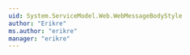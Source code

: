 ```yaml
---
uid: System.ServiceModel.Web.WebMessageBodyStyle
author: "Erikre"
ms.author: "erikre"
manager: "erikre"
---
```

